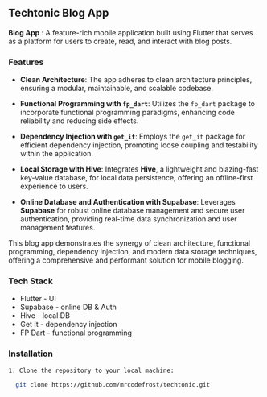 ## Techtonic Blog App

**Blog App** : A feature-rich mobile application built using Flutter that serves as a platform for users to create, read, and interact with blog posts.

### Features

- **Clean Architecture**: The app adheres to clean architecture principles, ensuring a modular, maintainable, and scalable codebase.

- **Functional Programming with `fp_dart`**: Utilizes the `fp_dart` package to incorporate functional programming paradigms, enhancing code reliability and reducing side effects.

- **Dependency Injection with `get_it`**: Employs the `get_it` package for efficient dependency injection, promoting loose coupling and testability within the application.

- **Local Storage with Hive**: Integrates **Hive**, a lightweight and blazing-fast key-value database, for local data persistence, offering an offline-first experience to users.

- **Online Database and Authentication with Supabase**: Leverages **Supabase** for robust online database management and secure user authentication, providing real-time data synchronization and user management features.

This blog app demonstrates the synergy of clean architecture, functional programming, dependency injection, and modern data storage techniques, offering a comprehensive and performant solution for mobile blogging.

### Tech Stack

- Flutter - UI
- Supabase - online DB & Auth
- Hive - local DB
- Get It - dependency injection
- FP Dart - functional programming



### Installation

    1. Clone the repository to your local machine:

```bash
  git clone https://github.com/mrcodefrost/techtonic.git
```

